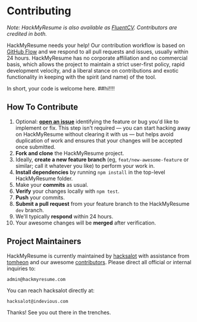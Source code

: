 Contributing
============

*Note: HackMyResume is also available as [FluentCV][fcv]. Contributors are
credited in both.*

HackMyResume needs your help! Our contribution workflow is based on [GitHub
Flow][flow] and we respond to all pull requests and issues, usually within 24
hours. HackMyResume has no corporate affiliation and no commercial basis, which
allows the project to maintain a strict user-first policy, rapid development
velocity, and a liberal stance on contributions and exotic functionality in
keeping with the spirit (and name) of the tool.

In short, your code is welcome here.
##hi!!!!

## How To Contribute

1. Optional: [**open an issue**][iss] identifying the feature or bug you'd like
to implement or fix. This step isn't required — you can start hacking away on
HackMyResume without clearing it with us — but helps avoid duplication of work
and ensures that your changes will be accepted once submitted.
2. **Fork and clone** the HackMyResume project.
3. Ideally, **create a new feature branch** (eg, `feat/new-awesome-feature` or
similar; call it whatever you like) to perform your work in.
4. **Install dependencies** by running `npm install` in the top-level
HackMyResume folder.
5. Make your **commits** as usual.
6. **Verify** your changes locally with `npm test`.
7. **Push** your commits.
7. **Submit a pull request** from your feature branch to the HackMyResume `dev`
branch.
8. We'll typically **respond** within 24 hours.
9. Your awesome changes will be **merged** after verification.

## Project Maintainers

HackMyResume is currently maintained by [hacksalot][ha] with assistance from
[tomheon][th] and our awesome [contributors][awesome]. Please direct all official
or internal inquiries to:

```
admin@hackmyresume.com
```

You can reach hacksalot directly at:

```
hacksalot@indevious.com
```

Thanks! See you out there in the trenches.

[fcv]: https://github.com/fluentdesk/fluentcv
[flow]: https://guides.github.com/introduction/flow/
[iss]: https://github.com/hacksalot/HackMyResume/issues
[ha]: https://github.com/hacksalot
[th]: https://github.com/tomheon
[awesome]: https://github.com/hacksalot/HackMyResume/graphs/contributors
